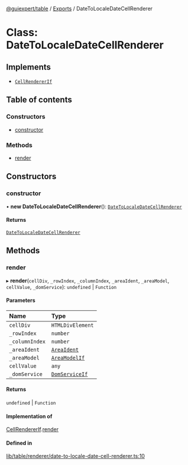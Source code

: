 [@guiexpert/table](../README.md) / [Exports](../modules.md) / DateToLocaleDateCellRenderer

# Class: DateToLocaleDateCellRenderer

## Implements

- [`CellRendererIf`](../interfaces/CellRendererIf.md)

## Table of contents

### Constructors

- [constructor](DateToLocaleDateCellRenderer.md#constructor)

### Methods

- [render](DateToLocaleDateCellRenderer.md#render)

## Constructors

### constructor

• **new DateToLocaleDateCellRenderer**(): [`DateToLocaleDateCellRenderer`](DateToLocaleDateCellRenderer.md)

#### Returns

[`DateToLocaleDateCellRenderer`](DateToLocaleDateCellRenderer.md)

## Methods

### render

▸ **render**(`cellDiv`, `_rowIndex`, `_columnIndex`, `_areaIdent`, `_areaModel`, `cellValue`, `_domService`): `undefined` \| `Function`

#### Parameters

| Name | Type |
| :------ | :------ |
| `cellDiv` | `HTMLDivElement` |
| `_rowIndex` | `number` |
| `_columnIndex` | `number` |
| `_areaIdent` | [`AreaIdent`](../modules.md#areaident) |
| `_areaModel` | [`AreaModelIf`](../interfaces/AreaModelIf.md) |
| `cellValue` | `any` |
| `_domService` | [`DomServiceIf`](../interfaces/DomServiceIf.md) |

#### Returns

`undefined` \| `Function`

#### Implementation of

[CellRendererIf](../interfaces/CellRendererIf.md).[render](../interfaces/CellRendererIf.md#render)

#### Defined in

[lib/table/renderer/date-to-locale-date-cell-renderer.ts:10](https://github.com/guiexperttable/ge-table/blob/7d8ffe2/libs/table/src/lib/table/renderer/date-to-locale-date-cell-renderer.ts#L10)
